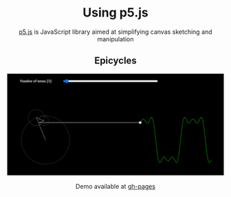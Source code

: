<h1 align='center'>Using p5.js</h1>

<p align='center'><a href="https://p5js.org/">p5.js</a> is JavaScript library aimed at simplifying canvas sketching and manipulation</p>

<h2 align='center'>Epicycles</h2>
<div align='center'>
    <img src='./Epicycles/demo.gif' alt='demo'>
</div>

<p align='center'>Demo available at <a href='https://pathakshashank17.github.io/p5'>gh-pages</a>